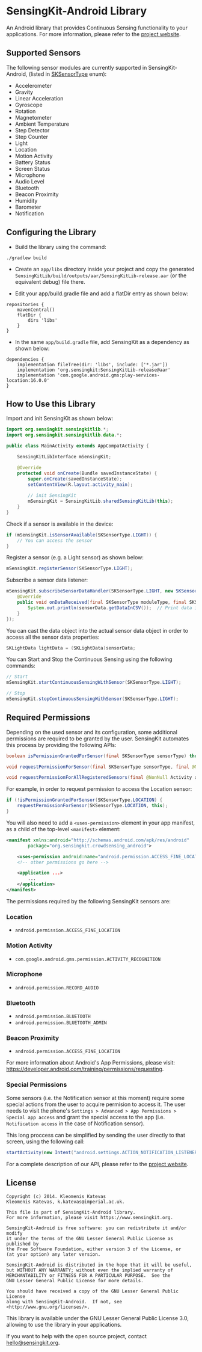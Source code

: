 # SensingKit-Android Library

An Android library that provides Continuous Sensing functionality to your applications. For more information, please refer to the [project website](https://www.sensingkit.org).


## Supported Sensors

The following sensor modules are currently supported in SensingKit-Android, (listed in [SKSensorType](SensingKitLib/src/main/java/org/sensingkit/sensingkitlib/SKSensorType.java) enum):

- Accelerometer
- Gravity
- Linear Acceleration
- Gyroscope
- Rotation
- Magnetometer
- Ambient Temperature
- Step Detector
- Step Counter
- Light
- Location
- Motion Activity
- Battery Status
- Screen Status
- Microphone
- Audio Level
- Bluetooth
- Beacon Proximity
- Humidity
- Barometer
- Notification

## Configuring the Library

- Build the library using the command:

```
./gradlew build
```

- Create an `app/libs` directory inside your project and copy the generated `SensingKitLib/build/outputs/aar/SensingKitLib-release.aar` (or the equivalent debug) file there.

- Edit your app/build.gradle file and add a flatDir entry as shown below:

```
repositories {
    mavenCentral()
    flatDir {
        dirs 'libs'
    }
}
```


- In the same `app/build.gradle` file, add SensingKit as a dependency as shown below:

```
dependencies {
    implementation fileTree(dir: 'libs', include: ['*.jar'])
    implementation 'org.sensingkit:SensingKitLib-release@aar'
    implementation 'com.google.android.gms:play-services-location:16.0.0'
}
```


## How to Use this Library

Import and init SensingKit as shown below:

```java
import org.sensingkit.sensingkitlib.*;
import org.sensingkit.sensingkitlib.data.*;

public class MainActivity extends AppCompatActivity {

    SensingKitLibInterface mSensingKit;

    @Override
    protected void onCreate(Bundle savedInstanceState) {
        super.onCreate(savedInstanceState);
        setContentView(R.layout.activity_main);
        
        // init SensingKit
        mSensingKit = SensingKitLib.sharedSensingKitLib(this);
    }
}
```


Check if a sensor is available in the device:

```java
if (mSensingKit.isSensorAvailable(SKSensorType.LIGHT)) {
    // You can access the sensor
}
```


Register a sensor (e.g. a Light sensor) as shown below:

```java
mSensingKit.registerSensor(SKSensorType.LIGHT);
```


Subscribe a sensor data listener:

```java
mSensingKit.subscribeSensorDataHandler(SKSensorType.LIGHT, new SKSensorDataHandler() {
    @Override
    public void onDataReceived(final SKSensorType moduleType, final SKSensorData sensorData) {
        System.out.println(sensorData.getDataInCSV());  // Print data in CSV format
    }
});
```


You can cast the data object into the actual sensor data object in order to access all the sensor data properties:

```java
SKLightData lightData = (SKLightData)sensorData;
```


You can Start and Stop the Continuous Sensing using the following commands:

```java
// Start
mSensingKit.startContinuousSensingWithSensor(SKSensorType.LIGHT);

// Stop
mSensingKit.stopContinuousSensingWithSensor(SKSensorType.LIGHT);
```

## Required Permissions

Depending on the used sensor and its configuration, some additional permissions are required to be granted by the user. SensingKit automates this process by providing the following APIs:

```java
boolean isPermissionGrantedForSensor(final SKSensorType sensorType) throws SKException;

void requestPermissionForSensor(final SKSensorType sensorType, final @NonNull Activity activity) throws SKException;

void requestPermissionForAllRegisteredSensors(final @NonNull Activity activity) throws SKException;
```

For example, in order to request permission to access the Location sensor:

```java
if (!isPermissionGrantedForSensor(SKSensorType.LOCATION) {
    requestPermissionForSensor(SKSensorType.LOCATION, this);
}
```

You will also need to add a `<uses-permission>` element in your app manifest, as a child of the top-level `<manifest>` element:

```xml
<manifest xmlns:android="http://schemas.android.com/apk/res/android"
        package="org.sensingkit.crowdsensing_android">

    <uses-permission android:name="android.permission.ACCESS_FINE_LOCATION" />
    <!-- other permissions go here -->

    <application ...>
        ...
    </application>
</manifest>
```

The permissions required by the following SensingKit sensors are:

### Location
- `android.permission.ACCESS_FINE_LOCATION`


### Motion Activity

- `com.google.android.gms.permission.ACTIVITY_RECOGNITION`


### Microphone

- `android.permission.RECORD_AUDIO`


### Bluetooth

- `android.permission.BLUETOOTH`
- `android.permission.BLUETOOTH_ADMIN`


### Beacon Proximity

- `android.permission.ACCESS_FINE_LOCATION`


For more information about Android's App Permissions, please visit: https://developer.android.com/training/permissions/requesting.


### Special Permissions

Some sensors (i.e. the Notification sensor at this moment) require some special actions from the user to acquire permision to access it. The user needs to visit the phone's `Settings > Advanced > App Permissions > Special app access` and grant the special access to the app (i.e. `Notification access` in the case of Notification sensor).

This long proccess can be simplified by sending the user directly to that screen, using the following call:

```java
startActivity(new Intent("android.settings.ACTION_NOTIFICATION_LISTENER_SETTINGS"));
```


For a complete description of our API, please refer to the [project website](https://www.sensingkit.org).

## License

```
Copyright (c) 2014. Kleomenis Katevas
Kleomenis Katevas, k.katevas@imperial.ac.uk.

This file is part of SensingKit-Android library.
For more information, please visit https://www.sensingkit.org.

SensingKit-Android is free software: you can redistribute it and/or modify
it under the terms of the GNU Lesser General Public License as published by
the Free Software Foundation, either version 3 of the License, or
(at your option) any later version.

SensingKit-Android is distributed in the hope that it will be useful,
but WITHOUT ANY WARRANTY; without even the implied warranty of
MERCHANTABILITY or FITNESS FOR A PARTICULAR PURPOSE.  See the
GNU Lesser General Public License for more details.

You should have received a copy of the GNU Lesser General Public License
along with SensingKit-Android.  If not, see <http://www.gnu.org/licenses/>.
```

This library is available under the GNU Lesser General Public License 3.0, allowing to use the library in your applications.

If you want to help with the open source project, contact hello@sensingkit.org.
